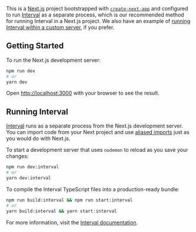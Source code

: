 This is a [Next.js](https://nextjs.org/) project bootstrapped with [`create-next-app`](https://github.com/vercel/next.js/tree/canary/packages/create-next-app) and configured to run [Interval](https://interval.com) as a separate process, which is our recommended method for running Interval in a Next.js project. We also have an example of [running Interval within a custom server](https://github.com/interval/interval-nextjs-custom-server), if you prefer.

## Getting Started

To run the Next.js development server:

```bash
npm run dev
# or
yarn dev
```

Open [http://localhost:3000](http://localhost:3000) with your browser to see the result.

## Running Interval

[Interval](https://interval.com) runs as a separate process from the Next.js development server. You can import code from your Next project and use [aliased imports](https://nextjs.org/docs/advanced-features/module-path-aliases) just as you would do with Next.js.

To start a development server that uses `nodemon` to reload as you save your changes:

```bash
npm run dev:interval
# or
yarn dev:interval
```

To compile the Interval TypeScript files into a production-ready bundle:

```bash
npm run build:interval && npm run start:interval
# or
yarn build:interval && yarn start:interval
```

For more information, visit the [Interval documentation](https://interval.com/docs).
